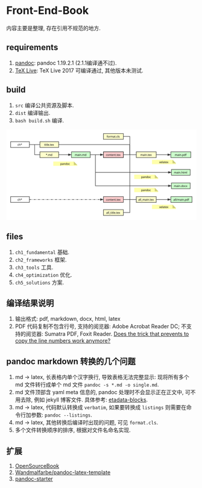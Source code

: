 # Front-End-Book

内容主要是整理, 存在引用不规范的地方.

## requirements

1. [pandoc](http://www.pandoc.org/): pandoc 1.19.2.1 (2.1.1编译通不过).
2. [TeX Live](https://tug.org/texlive/): TeX Live 2017 可编译通过, 其他版本未测试.

## build

1. `src` 编译公共资源及脚本.
2. `dist` 编译输出.
3. `bash build.sh` 编译.

![structure](./docs/github_front-end-book.svg)

## files

1. `ch1_fundamental` 基础.
2. `ch2_frameworks` 框架.
3. `ch3_tools` 工具.
4. `ch4_optimization` 优化.
5. `ch5_solutions` 方案.

## 编译结果说明

1. 输出格式: pdf, markdown, docx, html, latex
2. PDF 代码复制不包含行号, 支持的阅览器: Adobe Acrobat Reader DC; 不支持的阅览器: Sumatra PDF, Foxit Reader. [Does the trick that prevents to copy the line numbers work anymore?](https://tex.stackexchange.com/questions/123638/does-the-trick-that-prevents-to-copy-the-line-numbers-work-anymore)

## pandoc markdown 转换的几个问题

1. md -> latex, 长表格内单个汉字换行, 导致表格无法完整显示: 现将所有多个 md 文件转行成单个 md 文件 `pandoc -s *.md -o single.md`.
2. md 文件顶部含 yaml meta 信息的, pandoc 处理时不会显示正在正文中, 可不用去除, 例如 jekyll 博客文件. 具体参考: [etadata-blocks](http://pandoc.org/MANUAL.html#metadata-blocks).
3. md -> latex, 代码默认转换成 `verbatim`, 如果要转换成 `listings` 则需要在命令行加参数: `pandoc --listings`.
4. md -> latex, 其他转换后编译时出现的问题, 可见 `format.cls`.
5. 多个文件转换顺序的排序, 根据对文件名命名实现.

## 扩展

1. [OpenSourceBook](https://github.com/Xuanwo/OpenSourceBook)
2. [Wandmalfarbe/pandoc-latex-template](https://github.com/Wandmalfarbe/pandoc-latex-template)
3. [pandoc-starter](https://github.com/jez/pandoc-starter)

